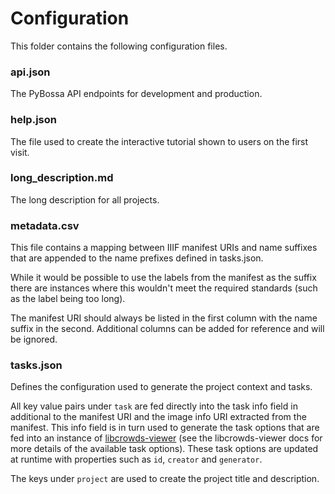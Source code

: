 # Configuration

This folder contains the following configuration files.

### api.json

The PyBossa API endpoints for development and production.

### help.json

The file used to create the interactive tutorial shown to users on the
first visit.

### long_description.md

The long description for all projects.

### metadata.csv

This file contains a mapping between IIIF manifest URIs and name suffixes that
are appended to the name prefixes defined in tasks.json.

While it would be possible to use the labels from the manifest as the suffix
there are instances where this wouldn't meet the required standards (such as
the label being too long).

The manifest URI should always be listed in the first column with the name
suffix in the second. Additional columns can be added for reference and will
be ignored.

### tasks.json

Defines the configuration used to generate the project context and tasks.

All key value pairs under `task` are fed directly into the task info field in
additional to the manifest URI and the image info URI extracted from the
manifest. This info field is in turn used to generate the task options that
are fed into an instance of
[libcrowds-viewer](https://github.com/LibCrowds/libcrowds-viewer)
(see the libcrowds-viewer docs for more details of the available task options).
These task options are updated at runtime with properties such as `id`,
`creator` and `generator`.

The keys under `project` are used to create the project title and description.
